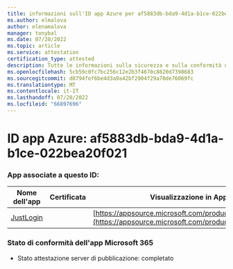 ```yaml
---
title: informazioni sull'ID app Azure per af5883db-bda9-4d1a-b1ce-022bea20f021
ms.author: elmalova
author: elenamalova
manager: tonybal
ms.date: 07/20/2022
ms.topic: article
ms.service: attestation
certification_type: attested
description: Tutte le informazioni sulla sicurezza e sulla conformità disponibili per af5883db-bda9-4d1a-b1ce-022bea20f021.
ms.openlocfilehash: 5cb59c0fc7bc256c12e2b3f4670c8820d7398683
ms.sourcegitcommit: d8794fef6be4d3a9a42bf2904f29a70de76069fc
ms.translationtype: MT
ms.contentlocale: it-IT
ms.lasthandoff: 07/20/2022
ms.locfileid: "66897696"
---
```

# <a name="azure-app-id-af5883db-bda9-4d1a-b1ce-022bea20f021"></a>ID app Azure: af5883db-bda9-4d1a-b1ce-022bea20f021


### <a name="apps-associated-with-this-id"></a>App associate a questo ID:
| **Nome dell'app** | **Certificata** | **Visualizzazione in AppSource** |
|--------------|---------------|-----------------------|
| [JustLogin](../forward/WA200004314.md) |  | [https://appsource.microsoft.com/product/office/WA200004314](https://appsource.microsoft.com/product/office/WA200004314) |

### <a name="microsoft-365-app-compliance-status"></a>Stato di conformità dell'app Microsoft 365
- Stato attestazione server di pubblicazione: completato
